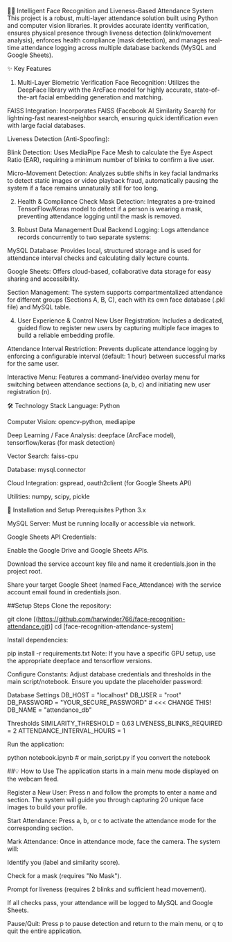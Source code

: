 🧑‍💻 Intelligent Face Recognition and Liveness-Based Attendance System
This project is a robust, multi-layer attendance solution built using Python and computer vision libraries. It provides accurate identity verification, ensures physical presence through liveness detection (blink/movement analysis), enforces health compliance (mask detection), and manages real-time attendance logging across multiple database backends (MySQL and Google Sheets).

✨ Key Features
1. Multi-Layer Biometric Verification
Face Recognition: Utilizes the DeepFace library with the ArcFace model for highly accurate, state-of-the-art facial embedding generation and matching.

FAISS Integration: Incorporates FAISS (Facebook AI Similarity Search) for lightning-fast nearest-neighbor search, ensuring quick identification even with large facial databases.

Liveness Detection (Anti-Spoofing):

Blink Detection: Uses MediaPipe Face Mesh to calculate the Eye Aspect Ratio (EAR), requiring a minimum number of blinks to confirm a live user.

Micro-Movement Detection: Analyzes subtle shifts in key facial landmarks to detect static images or video playback fraud, automatically pausing the system if a face remains unnaturally still for too long.

2. Health & Compliance Check
Mask Detection: Integrates a pre-trained TensorFlow/Keras model to detect if a person is wearing a mask, preventing attendance logging until the mask is removed.

3. Robust Data Management
Dual Backend Logging: Logs attendance records concurrently to two separate systems:

MySQL Database: Provides local, structured storage and is used for attendance interval checks and calculating daily lecture counts.

Google Sheets: Offers cloud-based, collaborative data storage for easy sharing and accessibility.

Section Management: The system supports compartmentalized attendance for different groups (Sections A, B, C), each with its own face database (.pkl file) and MySQL table.

4. User Experience & Control
New User Registration: Includes a dedicated, guided flow to register new users by capturing multiple face images to build a reliable embedding profile.

Attendance Interval Restriction: Prevents duplicate attendance logging by enforcing a configurable interval (default: 1 hour) between successful marks for the same user.

Interactive Menu: Features a command-line/video overlay menu for switching between attendance sections (a, b, c) and initiating new user registration (n).

🛠️ Technology Stack
Language: Python

Computer Vision: opencv-python, mediapipe

Deep Learning / Face Analysis: deepface (ArcFace model), tensorflow/keras (for mask detection)

Vector Search: faiss-cpu

Database: mysql.connector

Cloud Integration: gspread, oauth2client (for Google Sheets API)

Utilities: numpy, scipy, pickle

🚀 Installation and Setup
Prerequisites
Python 3.x

MySQL Server: Must be running locally or accessible via network.

Google Sheets API Credentials:

Enable the Google Drive and Google Sheets APIs.

Download the service account key file and name it credentials.json in the project root.

Share your target Google Sheet (named Face_Attendance) with the service account email found in credentials.json.

##Setup Steps
Clone the repository:

git clone [(https://github.com/harwinder766/face-recognition-attendance.git)]
cd [face-recognition-attendance-system]

Install dependencies:

pip install -r requirements.txt
Note: If you have a specific GPU setup, use the appropriate deepface and tensorflow versions.

Configure Constants:
Adjust database credentials and thresholds in the main script/notebook. Ensure you update the placeholder password:

Database Settings
DB_HOST = "localhost"
DB_USER = "root"
DB_PASSWORD = "YOUR_SECURE_PASSWORD" # <<< CHANGE THIS!
DB_NAME = "attendance_db"

Thresholds
SIMILARITY_THRESHOLD = 0.63
LIVENESS_BLINKS_REQUIRED = 2 
ATTENDANCE_INTERVAL_HOURS = 1

Run the application:

python notebook.ipynb # or main_script.py if you convert the notebook

##💡 How to Use
The application starts in a main menu mode displayed on the webcam feed.

Register a New User: Press n and follow the prompts to enter a name and section. The system will guide you through capturing 20 unique face images to build your profile.

Start Attendance: Press a, b, or c to activate the attendance mode for the corresponding section.

Mark Attendance: Once in attendance mode, face the camera. The system will:

Identify you (label and similarity score).

Check for a mask (requires "No Mask").

Prompt for liveness (requires 2 blinks and sufficient head movement).

If all checks pass, your attendance will be logged to MySQL and Google Sheets.

Pause/Quit: Press p to pause detection and return to the main menu, or q to quit the entire application.

